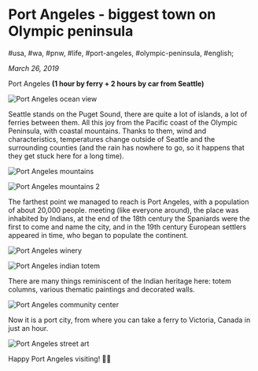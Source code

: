 # Port Angeles - biggest town on Olympic peninsula

#usa, #wa, #pnw, #life, #port-angeles, #olympic-peninsula, #english;

_March 26, 2019_

Port Angeles **(1 hour by ferry + 2 hours by car from Seattle)**

![Port Angeles ocean view](/images/port-angeles-biggest-town-on-olympic-peninsula/1.jpg "Port Angeles ocean view")

Seattle stands on the Puget Sound, there are quite a lot of islands, a lot of ferries between them. All this joy from the Pacific coast of the Olympic Peninsula, with coastal mountains. Thanks to them, wind and characteristics, temperatures change outside of Seattle and the surrounding counties (and the rain has nowhere to go, so it happens that they get stuck here for a long time).

![Port Angeles mountains](/images/port-angeles-biggest-town-on-olympic-peninsula/2.jpg "Port Angeles mountains")

![Port Angeles mountains 2](/images/port-angeles-biggest-town-on-olympic-peninsula/3.jpg "Port Angeles mountains 2")

The farthest point we managed to reach is Port Angeles, with a population of about 20,000 people. meeting (like everyone around), the place was inhabited by Indians, at the end of the 18th century the Spaniards were the first to come and name the city, and in the 19th century European settlers appeared in time, who began to populate the continent.

![Port Angeles winery](/images/port-angeles-biggest-town-on-olympic-peninsula/4.jpg "Port Angeles winery")

![Port Angeles indian totem](/images/port-angeles-biggest-town-on-olympic-peninsula/5.jpg "Port Angeles indian totem")

There are many things reminiscent of the Indian heritage here: totem columns, various thematic paintings and decorated walls.

![Port Angeles community center](/images/port-angeles-biggest-town-on-olympic-peninsula/6.jpg "Port Angeles community center")

Now it is a port city, from where you can take a ferry to Victoria, Canada in just an hour.

![Port Angeles street art](/images/port-angeles-biggest-town-on-olympic-peninsula/7.jpg "Port Angeles street art")

Happy Port Angeles visiting! ✌🏼
